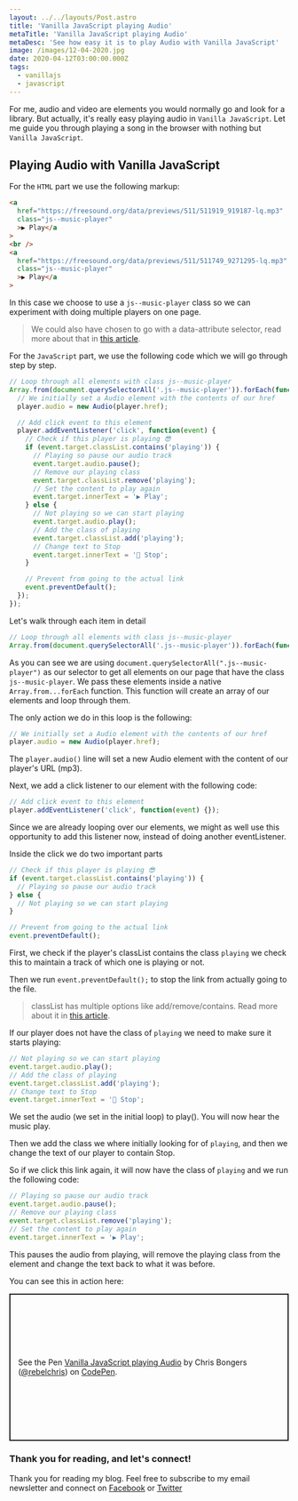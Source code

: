 ```yaml
---
layout: ../../layouts/Post.astro
title: 'Vanilla JavaScript playing Audio'
metaTitle: 'Vanilla JavaScript playing Audio'
metaDesc: 'See how easy it is to play Audio with Vanilla JavaScript'
image: /images/12-04-2020.jpg
date: 2020-04-12T03:00:00.000Z
tags:
  - vanillajs
  - javascript
---
```


For me, audio and video are elements you would normally go and look for a library. But actually, it's really easy playing audio in `Vanilla JavaScript`. Let me guide you through playing a song in the browser with nothing but `Vanilla JavaScript`.

## Playing Audio with Vanilla JavaScript

For the `HTML` part we use the following markup:

```html
<a
  href="https://freesound.org/data/previews/511/511919_919187-lq.mp3"
  class="js--music-player"
  >▶️ Play</a
>
<br />
<a
  href="https://freesound.org/data/previews/511/511749_9271295-lq.mp3"
  class="js--music-player"
  >▶️ Play</a
>
```

In this case we choose to use a `js--music-player` class so we can experiment with doing multiple players on one page.

> We could also have chosen to go with a data-attribute selector, read more about that in [this article](https://daily-dev-tips.com/posts/vanilla-javascript-data-attributes/).

For the `JavaScript` part, we use the following code which we will go through step by step.

```js
// Loop through all elements with class js--music-player
Array.from(document.querySelectorAll('.js--music-player')).forEach(function(player) {
  // We initially set a Audio element with the contents of our href
  player.audio = new Audio(player.href);

  // Add click event to this element
  player.addEventListener('click', function(event) {
    // Check if this player is playing 😎
    if (event.target.classList.contains('playing')) {
      // Playing so pause our audio track
      event.target.audio.pause();
      // Remove our playing class
      event.target.classList.remove('playing');
      // Set the content to play again
      event.target.innerText = '▶️ Play';
    } else {
      // Not playing so we can start playing
      event.target.audio.play();
      // Add the class of playing
      event.target.classList.add('playing');
      // Change text to Stop
      event.target.innerText = '🛑 Stop';
    }

    // Prevent from going to the actual link
    event.preventDefault();
  });
});
```

Let's walk through each item in detail

```js
// Loop through all elements with class js--music-player
Array.from(document.querySelectorAll('.js--music-player')).forEach(function(player) {});
```

As you can see we are using `document.querySelectorAll(".js--music-player")` as our selector to get all elements on our page that have the class `js--music-player`. We pass these elements inside a native `Array.from...forEach` function. This function will create an array of our elements and loop through them.

The only action we do in this loop is the following:

```js
// We initially set a Audio element with the contents of our href
player.audio = new Audio(player.href);
```

The `player.audio()` line will set a new Audio element with the content of our player's URL (mp3).

Next, we add a click listener to our element with the following code:

```js
// Add click event to this element
player.addEventListener('click', function(event) {});
```

Since we are already looping over our elements, we might as well use this opportunity to add this listener now, instead of doing another eventListener.

Inside the click we do two important parts

```js
// Check if this player is playing 😎
if (event.target.classList.contains('playing')) {
  // Playing so pause our audio track
} else {
  // Not playing so we can start playing
}

// Prevent from going to the actual link
event.preventDefault();
```

First, we check if the player's classList contains the class `playing` we check this to maintain a track of which one is playing or not.

Then we run `event.preventDefault();` to stop the link from actually going to the file.

> classList has multiple options like add/remove/contains. Read more about it in [this article](https://daily-dev-tips.com/posts/vanilla-javascript-classlist/).

If our player does not have the class of `playing` we need to make sure it starts playing:

```js
// Not playing so we can start playing
event.target.audio.play();
// Add the class of playing
event.target.classList.add('playing');
// Change text to Stop
event.target.innerText = '🛑 Stop';
```

We set the audio (we set in the initial loop) to play(). You will now hear the music play.

Then we add the class we where initially looking for of `playing`, and then we change the text of our player to contain Stop.

So if we click this link again, it will now have the class of `playing` and we run the following code:

```js
// Playing so pause our audio track
event.target.audio.pause();
// Remove our playing class
event.target.classList.remove('playing');
// Set the content to play again
event.target.innerText = '▶️ Play';
```

This pauses the audio from playing, will remove the playing class from the element and change the text back to what it was before.

You can see this in action here:

<p class="codepen" data-height="265" data-theme-id="dark" data-default-tab="js,result" data-user="rebelchris" data-slug-hash="gOaYeOe" style="height: 265px; box-sizing: border-box; display: flex; align-items: center; justify-content: center; border: 2px solid; margin: 1em 0; padding: 1em;" data-pen-title="Vanilla JavaScript playing Audio">
  <span>See the Pen <a href="https://codepen.io/rebelchris/pen/gOaYeOe">
  Vanilla JavaScript playing Audio</a> by Chris Bongers (<a href="https://codepen.io/rebelchris">@rebelchris</a>)
  on <a href="https://codepen.io">CodePen</a>.</span>
</p>
<script async src="https://static.codepen.io/assets/embed/ei.js"></script>

### Thank you for reading, and let's connect!

Thank you for reading my blog. Feel free to subscribe to my email newsletter and connect on [Facebook](https://www.facebook.com/DailyDevTipsBlog) or [Twitter](https://twitter.com/DailyDevTips1)
